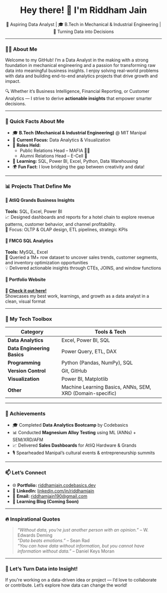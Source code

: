 <h1 align="center">Hey there! 👋 I'm Riddham Jain</h1>
<p align="center">
  🚀 Aspiring Data Analyst | 🎓 B.Tech in Mechanical & Industrial Engineering | 🎯 Turning Data into Decisions
</p>

---

### 👨‍💻 About Me

Welcome to my GitHub! I’m a Data Analyst in the making with a strong foundation in mechanical engineering and a passion for transforming raw data into meaningful business insights. I enjoy solving real-world problems with data and building end-to-end analytics projects that drive growth and impact.

🔍 Whether it’s Business Intelligence, Financial Reporting, or Customer Analytics — I strive to derive **actionable insights** that empower smarter decisions.

---

### 📌 Quick Facts About Me

- 🎓 **B.Tech (Mechanical & Industrial Engineering)** @ MIT Manipal  
- 🎯 **Current Focus:** Data Analytics & Visualization  
- 💼 **Roles Held:**  
  - Public Relations Head – MAFIA 🎤🎶  
  - Alumni Relations Head – E-Cell 🚀  
- 🌱 **Learning:** SQL, Power BI, Excel, Python, Data Warehousing  
- 🌍 **Fun Fact:** I love bridging the gap between creativity and data!

---

### 📊 Projects That Define Me

#### 📌 AtliQ Grands Business Insights  
**Tools:** SQL, Excel, Power BI  
📈 Designed dashboards and reports for a hotel chain to explore revenue patterns, customer behavior, and channel profitability.  
🚀 Focus: OLTP & OLAP design, ETL pipelines, strategic KPIs

#### 📌 FMCG SQL Analytics  
**Tools:** MySQL, Excel  
🧠 Queried a 1M+ row dataset to uncover sales trends, customer segments, and inventory optimization opportunities  
💡 Delivered actionable insights through CTEs, JOINS, and window functions

#### 📌 Portfolio Website  
**🔗 [Check it out here!](https://riddhamjain.codebasics.dev/)**  
Showcases my best work, learnings, and growth as a data analyst in a clean, visual format

---

### 🧰 My Tech Toolbox

| Category                     | Tools & Tech |
|-----------------------------|--------------|
| **Data Analytics**          | Excel, Power BI, SQL |
| **Data Engineering Basics** | Power Query, ETL, DAX |
| **Programming**             | Python (Pandas, NumPy), SQL |
| **Version Control**         | Git, GitHub |
| **Visualization**           | Power BI, Matplotlib |
| **Other**                   | Machine Learning Basics, ANNs, SEM, XRD (Domain-specific) |

---

### 🌟 Achievements

- 🎓 Completed **Data Analytics Bootcamp** by Codebasics  
- 📊 Conducted **Magnesium Alloy Testing** using ML (ANNs) + SEM/XRD/AFM  
- 📈 Delivered **Sales Dashboards** for AtliQ Hardware & Grands  
- 🎙️ Spearheaded Manipal’s cultural events & entrepreneurship summits

---

### 📫 Let’s Connect

- 🌐 **Portfolio:** [riddhamjain.codebasics.dev](https://riddhamjain.codebasics.dev)  
- 💼 **LinkedIn:** [linkedin.com/in/riddhamjain](https://www.linkedin.com/in/riddhamjain/)  
- 📧 **Email:** riddhamjain190@gmail.com  
- 🧠 **Learning Blog (Coming Soon)**  

---

### 🔥 Inspirational Quotes

> *“Without data, you’re just another person with an opinion.”* – W. Edwards Deming  
> *“Data beats emotions.”* – Sean Rad  
> *“You can have data without information, but you cannot have information without data.”* – Daniel Keys Moran  

---

### 🚀 Let’s Turn Data into Insight!

If you're working on a data-driven idea or project — I’d love to collaborate or contribute. Let’s explore how data can change the world!

